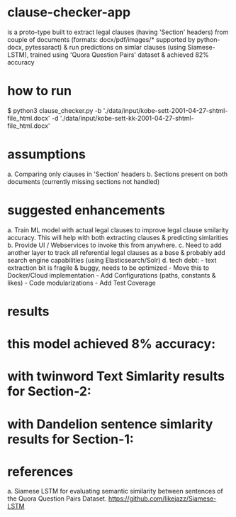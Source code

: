 # clause-checker-app # 
  is a proto-type built to extract legal clauses (having 'Section' headers) from couple of documents 
  (formats: docx/pdf/images/* supported by python-docx, pytessaract) & run predictions on simlar clauses 
  (using Siamese-LSTM), trained using 'Quora Question Pairs' dataset & achieved 82% accuracy	

# how to run #
  $ python3 clause_checker.py 
	-b './data/input/kobe-sett-2001-04-27-shtml-file_html.docx' 
	-d './data/input/kobe-sett-kk-2001-04-27-shtml-file_html.docx'

# assumptions #
  a. Comparing only clauses in 'Section' headers
  b. Sections present on both documents 
     (currently missing sections not handled)

# suggested enhancements #
  a. Train ML model with actual legal clauses to improve legal clause smilarity accuracy. This will help with both extracting clauses & predicting simlarities
  b. Provide UI / Webservices to invoke this from anywhere.
  c. Need to add another layer to track all referential legal clauses as a base & probably add search engine capabilities (using Elasticsearch/Solr)
  d. tech debt: 
    - text extraction bit is fragile & buggy, needs to be optimized
    - Move this to Docker/Cloud implementation
    - Add Configurations (paths, constants & likes)
    - Code modularizations
    - Add Test Coverage

# results #
# this model achieved 8% accuracy:  
# with twinword Text Simlarity results for Section-2: 
# with Dandelion sentence simlarity results for Section-1: 


# references #
  a. Siamese LSTM for evaluating semantic similarity between sentences of the Quora Question Pairs Dataset.
    https://github.com/likejazz/Siamese-LSTM
      
